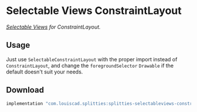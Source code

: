 # Selectable Views ConstraintLayout

*[Selectable Views](../selectableviews) for ConstraintLayout.*

## Usage

Just use `SelectableConstraintLayout` with the proper import instead of
`ConstraintLayout`, and change the `foregroundSelector` `Drawable` if the
default doesn't suit your needs.

## Download

```groovy
implementation "com.louiscad.splitties:splitties-selectableviews-constraintlayout:$splitties_version"
```

